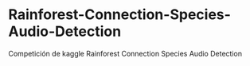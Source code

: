 # Rainforest-Connection-Species-Audio-Detection
Competición de kaggle Rainforest Connection Species Audio Detection
